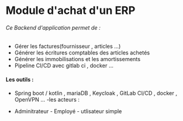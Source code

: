 # Module d'achat d'un ERP
###### Ce Backend d'application permet de :
- Gérer les factures(fournisseur , articles ...)
- Générer les écritures comptables des articles achetés
- Générer les immobilisations et les amortissements
- Pipeline CI/CD avec gitlab ci , docker ...
#### Les outils :
- Spring boot / kotlin , mariaDB , Keycloak , GitLab CI/CD , docker , OpenVPN ...
-les acteurs :
* Adminitrateur - Employé - utlisateur simple




